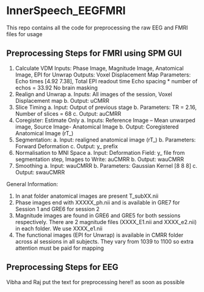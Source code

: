 # InnerSpeech_EEGFMRI
This repo contains all the code for preprocessing the raw EEG and FMRI files for usage

## Preprocessing Steps for FMRI using SPM GUI
1.	Calculate VDM 
Inputs: Phase Image, Magnitude Image, Anatomical Image, EPI for Unwrap
Outputs: Voxel Displacement Map
Parameters: Echo times [4.92 7.38], Total EPI readout time 
Echo spacing * number of echos = 33.92
No brain masking
2.	Realign and Unwrap
  a.	Inputs: All images of the session, Voxel Displacement map
  b.	Output: uCMRR
3.	Slice Timing
  a.	Input: Output of previous stage
  b.	Parameters: TR = 2.16, Number of slices = 68
  c.	Output: auCMRR
4.	Coregister: Estimate Only
  a.	Inputs: Reference Image – Mean unwarped image, Source Image- Anatomical Image
  b.	Output: Coregistered Anatomical Image (rT_)
5.  Segmentation:
  a.  Input: realigned anatomical image (rT_)
  b.  Parameters: Forward Deformation
  c.  Output: y_ prefix
6.  Normalisation to MNI Space
  a.  Input: Deformation Field: y_ file from segmentation step, Images to Write: auCMRR
  b.  Output: wauCMRR
7.	Smoothing
  a.  Input: wauCMRR
  b.  Parameters: Gaussian Kernel [8 8 8]
  c.  Output: swauCMRR


General Information:
1.  In anat folder anatomical images are present T_subXX.nii
2. Phase images end with XXXXX_ph.nii and is available in GRE7 for Session 1 and GRE6 for session 2
3. Magnitude images are found in GRE6 and GRE5 for both sessions respectively. There are 2 magnitude files (XXXX_E1.nii and XXXX_e2.nii) in each folder. We use XXXX_e1.nii
4. The functional images (EPI for Unwrap) is available in CMRR folder across al sessions in all subjects.
They vary from 1039 to 1100 so extra attention must be paid for mapping

## Preprocessing Steps for EEG
Vibha and Raj put the text for preprocessing here!! as soon as possible 
